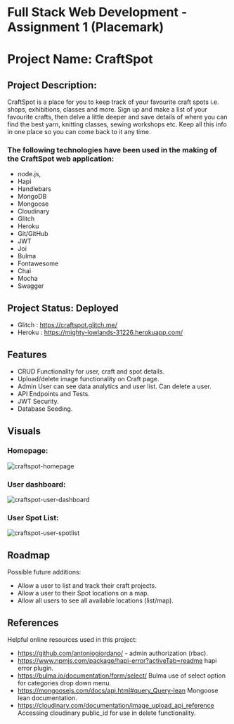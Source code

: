 # Full Stack Web Development - Assignment 1 (Placemark)  
# Project Name: CraftSpot  
## Project Description:
CraftSpot is a place for you to keep track of your favourite craft spots i.e. shops, exhibitions, classes and more. Sign up and make a list of your favourite crafts, then delve a little deeper and save details of where you can find the best yarn, knitting classes, sewing workshops etc. Keep all this info in one place so you can come back to it any time.
### The following technologies have been used in the making of the CraftSpot web application:
* node.js, 
* Hapi
* Handlebars
* MongoDB
* Mongoose
* Cloudinary
* Glitch
* Heroku
* Git/GitHub
* JWT
* Joi
* Bulma
* Fontawesome
* Chai
* Mocha
* Swagger

## Project Status: Deployed 
* Glitch : https://craftspot.glitch.me/
* Heroku : https://mighty-lowlands-31226.herokuapp.com/

## Features
* CRUD Functionality for user, craft and spot details.
* Upload/delete image functionality on Craft page.
* Admin User can see data analytics and user list. Can delete a user.
* API Endpoints and Tests.
* JWT Security.
* Database Seeding.

## Visuals
### Homepage:

![craftspot-homepage](https://user-images.githubusercontent.com/76408967/160115349-6fbda564-4eb0-4134-b36f-f936d7b73576.PNG)

### User dashboard:

![craftspot-user-dashboard](https://user-images.githubusercontent.com/76408967/160115394-5c26fdd3-34fd-43ee-aa7a-65630c4e7a8f.PNG)

### User Spot List:

![craftspot-user-spotlist](https://user-images.githubusercontent.com/76408967/160115415-0c909429-1729-4c04-9786-d776a07040d0.PNG)

## Roadmap
Possible future additions:
* Allow a user to list and track their craft projects.
* Allow a user to their Spot locations on a map.
* Allow all users to see all available locations (list/map).

## References
Helpful online resources used in this project:

* https://github.com/antoniogiordano/ - admin authorization (rbac).
* https://www.npmjs.com/package/hapi-error?activeTab=readme hapi error plugin.
* https://bulma.io/documentation/form/select/ Bulma use of select option for categories drop down menu.
* https://mongoosejs.com/docs/api.html#query_Query-lean Mongoose lean documentation.
* https://cloudinary.com/documentation/image_upload_api_reference Accessing cloudinary public_id for use in delete functionality.
